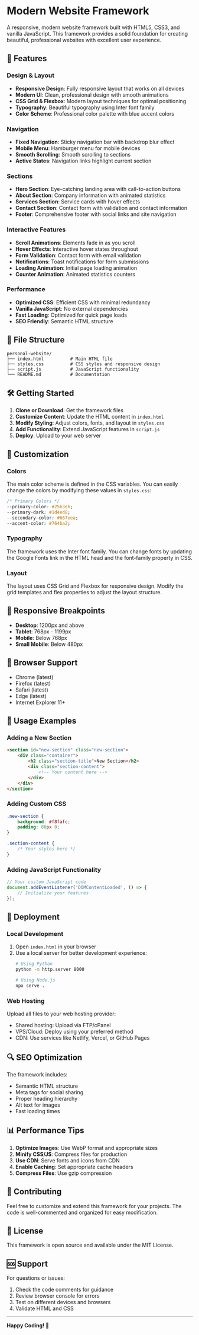 # Modern Website Framework

A responsive, modern website framework built with HTML5, CSS3, and vanilla JavaScript. This framework provides a solid foundation for creating beautiful, professional websites with excellent user experience.

## 🚀 Features

### Design & Layout
- **Responsive Design**: Fully responsive layout that works on all devices
- **Modern UI**: Clean, professional design with smooth animations
- **CSS Grid & Flexbox**: Modern layout techniques for optimal positioning
- **Typography**: Beautiful typography using Inter font family
- **Color Scheme**: Professional color palette with blue accent colors

### Navigation
- **Fixed Navigation**: Sticky navigation bar with backdrop blur effect
- **Mobile Menu**: Hamburger menu for mobile devices
- **Smooth Scrolling**: Smooth scrolling to sections
- **Active States**: Navigation links highlight current section

### Sections
- **Hero Section**: Eye-catching landing area with call-to-action buttons
- **About Section**: Company information with animated statistics
- **Services Section**: Service cards with hover effects
- **Contact Section**: Contact form with validation and contact information
- **Footer**: Comprehensive footer with social links and site navigation

### Interactive Features
- **Scroll Animations**: Elements fade in as you scroll
- **Hover Effects**: Interactive hover states throughout
- **Form Validation**: Contact form with email validation
- **Notifications**: Toast notifications for form submissions
- **Loading Animation**: Initial page loading animation
- **Counter Animation**: Animated statistics counters

### Performance
- **Optimized CSS**: Efficient CSS with minimal redundancy
- **Vanilla JavaScript**: No external dependencies
- **Fast Loading**: Optimized for quick page loads
- **SEO Friendly**: Semantic HTML structure

## 📁 File Structure

```
personal-website/
├── index.html          # Main HTML file
├── styles.css          # CSS styles and responsive design
├── script.js           # JavaScript functionality
└── README.md           # Documentation
```

## 🛠️ Getting Started

1. **Clone or Download**: Get the framework files
2. **Customize Content**: Update the HTML content in `index.html`
3. **Modify Styling**: Adjust colors, fonts, and layout in `styles.css`
4. **Add Functionality**: Extend JavaScript features in `script.js`
5. **Deploy**: Upload to your web server

## 🎨 Customization

### Colors
The main color scheme is defined in the CSS variables. You can easily change the colors by modifying these values in `styles.css`:

```css
/* Primary Colors */
--primary-color: #2563eb;
--primary-dark: #1d4ed8;
--secondary-color: #667eea;
--accent-color: #764ba2;
```

### Typography
The framework uses the Inter font family. You can change fonts by updating the Google Fonts link in the HTML head and the font-family property in CSS.

### Layout
The layout uses CSS Grid and Flexbox for responsive design. Modify the grid templates and flex properties to adjust the layout structure.

## 📱 Responsive Breakpoints

- **Desktop**: 1200px and above
- **Tablet**: 768px - 1199px
- **Mobile**: Below 768px
- **Small Mobile**: Below 480px

## 🔧 Browser Support

- Chrome (latest)
- Firefox (latest)
- Safari (latest)
- Edge (latest)
- Internet Explorer 11+

## 📝 Usage Examples

### Adding a New Section
```html
<section id="new-section" class="new-section">
    <div class="container">
        <h2 class="section-title">New Section</h2>
        <div class="section-content">
            <!-- Your content here -->
        </div>
    </div>
</section>
```

### Adding Custom CSS
```css
.new-section {
    background: #f8fafc;
    padding: 80px 0;
}

.section-content {
    /* Your styles here */
}
```

### Adding JavaScript Functionality
```javascript
// Your custom JavaScript code
document.addEventListener('DOMContentLoaded', () => {
    // Initialize your features
});
```

## 🚀 Deployment

### Local Development
1. Open `index.html` in your browser
2. Use a local server for better development experience:
   ```bash
   # Using Python
   python -m http.server 8000
   
   # Using Node.js
   npx serve .
   ```

### Web Hosting
Upload all files to your web hosting provider:
- Shared hosting: Upload via FTP/cPanel
- VPS/Cloud: Deploy using your preferred method
- CDN: Use services like Netlify, Vercel, or GitHub Pages

## 🔍 SEO Optimization

The framework includes:
- Semantic HTML structure
- Meta tags for social sharing
- Proper heading hierarchy
- Alt text for images
- Fast loading times

## 📊 Performance Tips

1. **Optimize Images**: Use WebP format and appropriate sizes
2. **Minify CSS/JS**: Compress files for production
3. **Use CDN**: Serve fonts and icons from CDN
4. **Enable Caching**: Set appropriate cache headers
5. **Compress Files**: Use gzip compression

## 🤝 Contributing

Feel free to customize and extend this framework for your projects. The code is well-commented and organized for easy modification.

## 📄 License

This framework is open source and available under the MIT License.

## 🆘 Support

For questions or issues:
1. Check the code comments for guidance
2. Review browser console for errors
3. Test on different devices and browsers
4. Validate HTML and CSS

---

**Happy Coding! 🎉** 